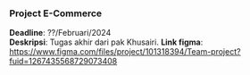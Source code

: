 ### Project E-Commerce
**Deadline**: ??/Februari/2024<br>
**Deskripsi**: Tugas akhir dari pak Khusairi.
**Link figma**: https://www.figma.com/files/project/101318394/Team-project?fuid=1267435568729073408
